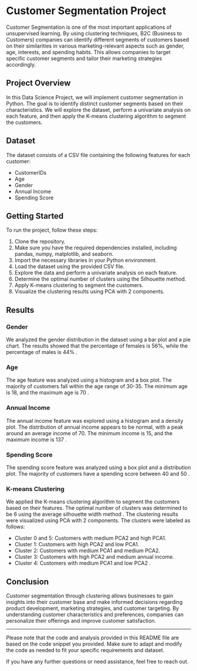 # Customer Segmentation Project

Customer Segmentation is one of the most important applications of unsupervised learning. By using clustering techniques, B2C (Business to Customers) companies can identify different segments of customers based on their similarities in various marketing-relevant aspects such as gender, age, interests, and spending habits. This allows companies to target specific customer segments and tailor their marketing strategies accordingly.

## Project Overview

In this Data Science Project, we will implement customer segmentation in Python. The goal is to identify distinct customer segments based on their characteristics. We will explore the dataset, perform a univariate analysis on each feature, and then apply the K-means clustering algorithm to segment the customers.

## Dataset

The dataset consists of a CSV file containing the following features for each customer:

- CustomerIDs
- Age
- Gender
- Annual Income
- Spending Score

## Getting Started

To run the project, follow these steps:

1. Clone the repository.
2. Make sure you have the required dependencies installed, including pandas, numpy, matplotlib, and seaborn.
3. Import the necessary libraries in your Python environment.
4. Load the dataset using the provided CSV file.
5. Explore the data and perform a univariate analysis on each feature.
6. Determine the optimal number of clusters using the Silhouette method.
7. Apply K-means clustering to segment the customers.
8. Visualize the clustering results using PCA with 2 components.

## Results

### Gender

We analyzed the gender distribution in the dataset using a bar plot and a pie chart. The results showed that the percentage of females is 56%, while the percentage of males is 44% .

### Age

The age feature was analyzed using a histogram and a box plot. The majority of customers fall within the age range of 30-35. The minimum age is 18, and the maximum age is 70 .

### Annual Income

The annual income feature was explored using a histogram and a density plot. The distribution of annual income appears to be normal, with a peak around an average income of 70. The minimum income is 15, and the maximum income is 137 .

### Spending Score

The spending score feature was analyzed using a box plot and a distribution plot. The majority of customers have a spending score between 40 and 50 .

### K-means Clustering

We applied the K-means clustering algorithm to segment the customers based on their features. The optimal number of clusters was determined to be 6 using the average silhouette width method . The clustering results were visualized using PCA with 2 components. The clusters were labeled as follows:

- Cluster 0 and 5: Customers with medium PCA2 and high PCA1.
- Cluster 1: Customers with high PCA2 and low PCA1.
- Cluster 2: Customers with medium PCA1 and medium PCA2.
- Cluster 3: Customers with high PCA2 and medium annual income.
- Cluster 4: Customers with medium PCA1 and low PCA2 .

## Conclusion

Customer segmentation through clustering allows businesses to gain insights into their customer base and make informed decisions regarding product development, marketing strategies, and customer targeting. By understanding customer characteristics and preferences, companies can personalize their offerings and improve customer satisfaction.

---

Please note that the code and analysis provided in this README file are based on the code snippet you provided. Make sure to adapt and modify the code as needed to fit your specific requirements and dataset.

If you have any further questions or need assistance, feel free to reach out.

